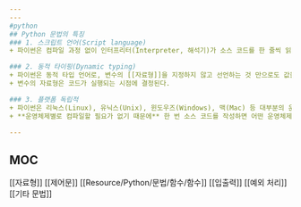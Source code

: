 ```yaml
---
---
#python 
## Python 문법의 특징
### 1. 스크립트 언어(Script language)
+ 파이썬은 컴파일 과정 없이 인터프리터(Interpreter, 해석기)가 소스 코드를 한 줄씩 읽어들여 곧바로 실행하는 스크립트 언어(Script language)이다.

### 2. 동적 타이핑(Dynamic typing)
+ 파이썬은 동적 타입 언어로, 변수의 [[자료형]]을 지정하지 않고 선언하는 것 만으로도 값을 지정할 수 있다.
+ 변수의 자료형은 코드가 실행되는 시점에 결정된다.

### 3. 플랫폼 독립적
+ 파이썬은 리눅스(Linux), 유닉스(Unix), 윈도우즈(Windows), 맥(Mac) 등 대부분의 운영체제(Operating System, OS)에서 모두 동작한다. 
+ **운영체제별로 컴파일할 필요가 없기 때문에** 한 번 소스 코드를 작성하면 어떤 운영체제에서든 활용이 가능하다.

---
```


## MOC
[[자료형]]
[[제어문]]
[[Resource/Python/문법/함수/함수]]
[[입출력]]
[[예외 처리]]
[[기타 문법]]
